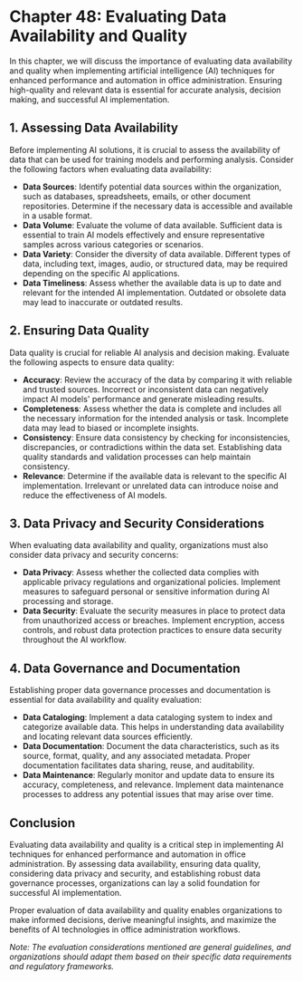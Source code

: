 Chapter 48: Evaluating Data Availability and Quality
====================================================

In this chapter, we will discuss the importance of evaluating data availability and quality when implementing artificial intelligence (AI) techniques for enhanced performance and automation in office administration. Ensuring high-quality and relevant data is essential for accurate analysis, decision making, and successful AI implementation.

**1. Assessing Data Availability**
----------------------------------

Before implementing AI solutions, it is crucial to assess the availability of data that can be used for training models and performing analysis. Consider the following factors when evaluating data availability:

* **Data Sources**: Identify potential data sources within the organization, such as databases, spreadsheets, emails, or other document repositories. Determine if the necessary data is accessible and available in a usable format.
* **Data Volume**: Evaluate the volume of data available. Sufficient data is essential to train AI models effectively and ensure representative samples across various categories or scenarios.
* **Data Variety**: Consider the diversity of data available. Different types of data, including text, images, audio, or structured data, may be required depending on the specific AI applications.
* **Data Timeliness**: Assess whether the available data is up to date and relevant for the intended AI implementation. Outdated or obsolete data may lead to inaccurate or outdated results.

**2. Ensuring Data Quality**
----------------------------

Data quality is crucial for reliable AI analysis and decision making. Evaluate the following aspects to ensure data quality:

* **Accuracy**: Review the accuracy of the data by comparing it with reliable and trusted sources. Incorrect or inconsistent data can negatively impact AI models' performance and generate misleading results.
* **Completeness**: Assess whether the data is complete and includes all the necessary information for the intended analysis or task. Incomplete data may lead to biased or incomplete insights.
* **Consistency**: Ensure data consistency by checking for inconsistencies, discrepancies, or contradictions within the data set. Establishing data quality standards and validation processes can help maintain consistency.
* **Relevance**: Determine if the available data is relevant to the specific AI implementation. Irrelevant or unrelated data can introduce noise and reduce the effectiveness of AI models.

**3. Data Privacy and Security Considerations**
-----------------------------------------------

When evaluating data availability and quality, organizations must also consider data privacy and security concerns:

* **Data Privacy**: Assess whether the collected data complies with applicable privacy regulations and organizational policies. Implement measures to safeguard personal or sensitive information during AI processing and storage.
* **Data Security**: Evaluate the security measures in place to protect data from unauthorized access or breaches. Implement encryption, access controls, and robust data protection practices to ensure data security throughout the AI workflow.

**4. Data Governance and Documentation**
----------------------------------------

Establishing proper data governance processes and documentation is essential for data availability and quality evaluation:

* **Data Cataloging**: Implement a data cataloging system to index and categorize available data. This helps in understanding data availability and locating relevant data sources efficiently.
* **Data Documentation**: Document the data characteristics, such as its source, format, quality, and any associated metadata. Proper documentation facilitates data sharing, reuse, and auditability.
* **Data Maintenance**: Regularly monitor and update data to ensure its accuracy, completeness, and relevance. Implement data maintenance processes to address any potential issues that may arise over time.

**Conclusion**
--------------

Evaluating data availability and quality is a critical step in implementing AI techniques for enhanced performance and automation in office administration. By assessing data availability, ensuring data quality, considering data privacy and security, and establishing robust data governance processes, organizations can lay a solid foundation for successful AI implementation.

Proper evaluation of data availability and quality enables organizations to make informed decisions, derive meaningful insights, and maximize the benefits of AI technologies in office administration workflows.

*Note: The evaluation considerations mentioned are general guidelines, and organizations should adapt them based on their specific data requirements and regulatory frameworks.*
